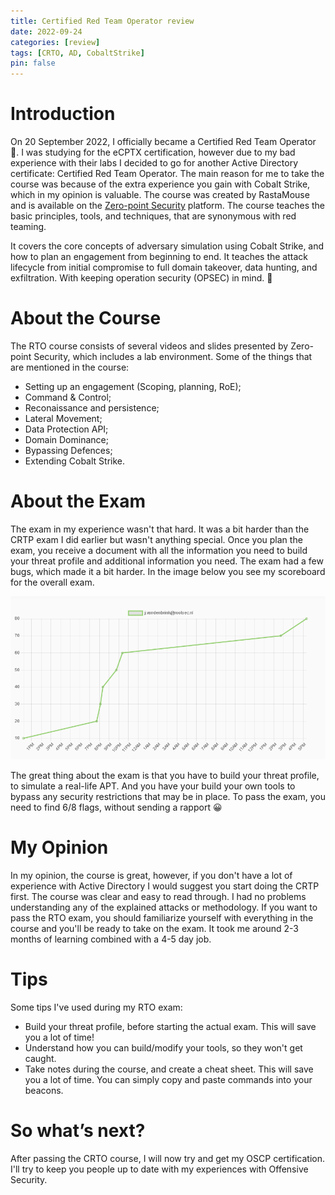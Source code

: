 ```yaml
---
title: Certified Red Team Operator review
date: 2022-09-24
categories: [review]
tags: [CRTO, AD, CobaltStrike]
pin: false
---
```


# Introduction
On 20 September  2022, I officially became a Certified Red Team Operator 🥳. I was studying for the eCPTX certification, however due to my bad experience with their labs I decided to go for another Active Directory certificate: Certified Red Team Operator. The main reason for me to take the course was because of the extra experience you gain with Cobalt Strike, which in my opinion is valuable. The course was created by RastaMouse and is available on the [Zero-point Security](https://training.zeropointsecurity.co.uk/courses/red-team-ops) platform. The course teaches the basic principles, tools, and techniques, that are synonymous with red teaming.

It covers the core concepts of adversary simulation using Cobalt Strike, and how to plan an engagement from beginning to end. It teaches the attack lifecycle from initial compromise to full domain takeover, data hunting, and exfiltration. With keeping operation security (OPSEC) in mind. 🥷


# About the Course
The RTO course consists of several videos and slides presented by Zero-point Security, which includes a lab environment. Some of the things that are mentioned in the course:
- Setting up an engagement (Scoping, planning, RoE);
- Command & Control;
- Reconaissance and persistence;
- Lateral Movement;
- Data Protection API;
- Domain Dominance;
- Bypassing Defences;
- Extending Cobalt Strike.

# About the Exam
The exam in my experience wasn't that hard. It was a bit harder than the CRTP exam I did earlier but wasn't anything special. Once you plan the exam, you receive a document with all the information you need to build your threat profile and additional information you need. The exam had a few bugs, which made it a bit harder. In the image below you see my scoreboard for the overall exam. 

![_install](/assets/img/CRTO-review/scoring.png)

The great thing about the exam is that you have to build your threat profile, to simulate a real-life APT. And you have your build your own tools to bypass any security restrictions that may be in place. To pass the exam, you need to find 6/8 flags, without sending a rapport 😀

# My Opinion
In my opinion, the course is great, however, if you don't have a lot of experience with Active Directory I would suggest you start doing the CRTP first. The course was clear and easy to read through. I had no problems understanding any of the explained attacks or methodology. If you want to pass the RTO exam, you should familiarize yourself with everything in the course and you'll be ready to take on the exam. It took me around 2-3 months of learning combined with a 4-5 day job.

# Tips
Some tips I've used during my RTO exam:
- Build your threat profile, before starting the actual exam. This will save you a lot of time! 
- Understand how you can build/modify your tools, so they won't get caught.
- Take notes during the course, and create a cheat sheet. This will save you a lot of time. You can simply copy and paste commands into your beacons.

# So what’s next?
After passing the CRTO course, I will now try and get my OSCP certification. I'll try to keep you people up to date with my experiences with Offensive Security.
